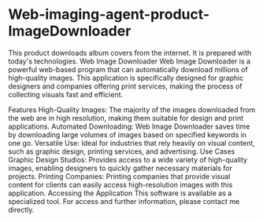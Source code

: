 # Web-imaging-agent-product-ImageDownloader
This product downloads album covers from the internet. It is prepared with today's technologies.
Web Image Downloader
Web Image Downloader is a powerful web-based program that can automatically download millions of high-quality images. This application is specifically designed for graphic designers and companies offering print services, making the process of collecting visuals fast and efficient.

Features
High-Quality Images: The majority of the images downloaded from the web are in high resolution, making them suitable for design and print applications.
Automated Downloading: Web Image Downloader saves time by downloading large volumes of images based on specified keywords in one go.
Versatile Use: Ideal for industries that rely heavily on visual content, such as graphic design, printing services, and advertising.
Use Cases
Graphic Design Studios: Provides access to a wide variety of high-quality images, enabling designers to quickly gather necessary materials for projects.
Printing Companies: Printing companies that provide visual content for clients can easily access high-resolution images with this application.
Accessing the Application
This software is available as a specialized tool. For access and further information, please contact me directly.
